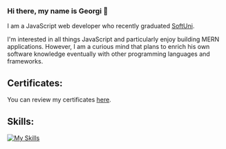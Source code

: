 ### Hi there, my name is Georgi 👋

I am a JavaScript web developer who recently graduated [SoftUni].

[SoftUni]: https://softuni.bg/

I'm interested in all things JavaScript and particularly enjoy building MERN applications. However, I am a curious mind that plans to enrich his own software knowledge eventually with other programming languages and frameworks. 

## Certificates:
You can review my certificates [here](https://drive.google.com/drive/u/0/folders/1qqkhDjj8ar0dn11lmJwMewc1YNfsd6mZ).

## Skills: 
[![My Skills](https://skillicons.dev/icons?i=js,ts,react,angular,redux,nodejs,express,postman,vscode,html,css)](https://skillicons.dev)
